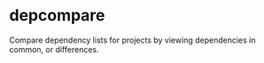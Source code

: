 # depcompare

Compare dependency lists for projects by viewing dependencies in common, or differences.
